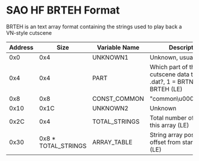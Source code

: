 # SAO HF BRTEH Format

BRTEH is an text array format containing the strings used to play back a VN-style cutscene

| Address | Size | Variable Name | Description
|--|--|--|--|
0x0 | 0x4 | UNKNOWN1 | Unknown, usually 1? (LE)
0x4 | 0x4 | PART | Which part of the cutscene data this is.  0 = .dat?, 1 = BRTNC, 2 = BRTEH (LE)
0x8 | 0x8 | CONST_COMMON | "common\u0000\u0000"
0x10 | 0x1C | UNKNOWN2 | Unknown
0x2C | 0x4 | TOTAL_STRINGS | Total number of strings in this array (LE)
0x30 | 0x8 * TOTAL_STRINGS | ARRAY_TABLE | String array position and offset from start of array (LE)
